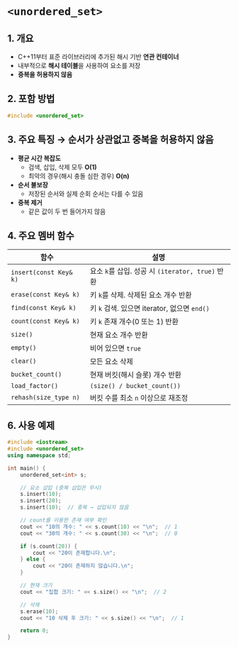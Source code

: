 # `<unordered_set>`

## 1. 개요
- C++11부터 표준 라이브러리에 추가된 해시 기반 **연관 컨테이너**
- 내부적으로 **해시 테이블**을 사용하여 요소를 저장
- **중복을 허용하지 않음**

## 2. 포함 방법
```cpp
#include <unordered_set>
```

## 3. 주요 특징 → 순서가 상관없고 중복을 허용하지 않음
- **평균 시간 복잡도**  
  - 검색, 삽입, 삭제 모두 **O(1)**
  - 최악의 경우(해시 충돌 심한 경우) **O(n)**
- **순서 불보장**  
  - 저장된 순서와 실제 순회 순서는 다를 수 있음
- **중복 제거**  
  - 같은 값이 두 번 들어가지 않음

## 4. 주요 멤버 함수

| 함수                                 | 설명                                              |
| ------------------------------------ | ------------------------------------------------- |
| `insert(const Key& k)`               | 요소 `k`를 삽입. 성공 시 `(iterator, true)` 반환 |
| `erase(const Key& k)`                | 키 `k`를 삭제. 삭제된 요소 개수 반환             |
| `find(const Key& k)`                 | 키 `k` 검색. 있으면 iterator, 없으면 `end()`     |
| `count(const Key& k)`                | 키 `k` 존재 개수(0 또는 1) 반환                  |
| `size()`                             | 현재 요소 개수 반환                              |
| `empty()`                            | 비어 있으면 `true`                                |
| `clear()`                            | 모든 요소 삭제                                    |
| `bucket_count()`                     | 현재 버킷(해시 슬롯) 개수 반환                   |
| `load_factor()`                      | `(size() / bucket_count())`                       |
| `rehash(size_type n)`                | 버킷 수를 최소 `n` 이상으로 재조정                |

## 6. 사용 예제

```cpp
#include <iostream>
#include <unordered_set>
using namespace std;

int main() {
    unordered_set<int> s;

    // 요소 삽입 (중복 삽입은 무시)
    s.insert(10);
    s.insert(20);
    s.insert(10);  // 중복 → 삽입되지 않음

    // count를 이용한 존재 여부 확인
    cout << "10의 개수: " << s.count(10) << "\n";  // 1
    cout << "30의 개수: " << s.count(30) << "\n";  // 0

    if (s.count(20)) {
        cout << "20이 존재합니다.\n";
    } else {
        cout << "20이 존재하지 않습니다.\n";
    }

    // 현재 크기
    cout << "집합 크기: " << s.size() << "\n";  // 2

    // 삭제
    s.erase(10);
    cout << "10 삭제 후 크기: " << s.size() << "\n";  // 1

    return 0;
}
```
